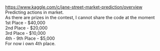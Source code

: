 https://www.kaggle.com/c/jane-street-market-prediction/overview  
Predicting actions in market.  
As there are prizes in the contest, I cannot share the code at the moment  
1st Place - $40,000  
2nd Place - $20,000  
3rd Place - $10,000  
4th - 9th Place - $5,000  
For now i own 4th place.



